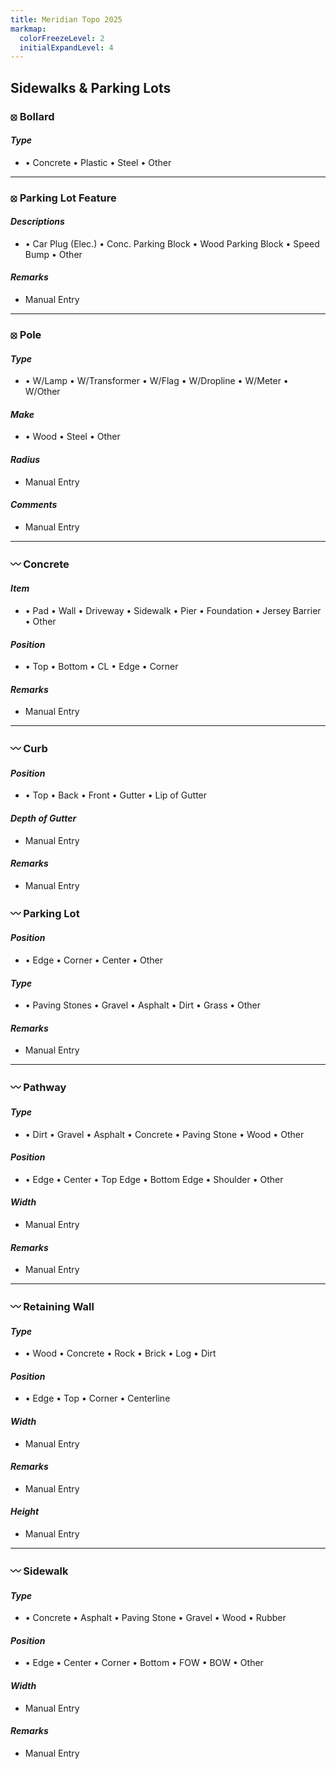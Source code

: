 ```yaml
---
title: Meridian Topo 2025
markmap:
  colorFreezeLevel: 2
  initialExpandLevel: 4
---
```


## <b>Sidewalks & Parking Lots</b>

### <b>⦻ Bollard</b>

#### <i>Type</i>
* &#8226; Concrete
    &#8226; Plastic
    &#8226; Steel
    &#8226; Other
---
### <b>⦻ Parking Lot Feature</b>

#### <i>Descriptions</i>
* &#8226; Car Plug (Elec.)
    &#8226; Conc. Parking Block
    &#8226; Wood Parking Block
    &#8226; Speed Bump
    &#8226; Other

#### <i>Remarks</i>
* Manual Entry
---
### <b>⦻ Pole</b>

#### <i>Type</i>
* 
    &#8226; W/Lamp
    &#8226; W/Transformer
    &#8226; W/Flag
    &#8226; W/Dropline
    &#8226; W/Meter
    &#8226; W/Other

#### <i>Make</i>
* 
    &#8226; Wood
    &#8226; Steel
    &#8226; Other

#### <i>Radius</i>
* Manual Entry

#### <i>Comments</i>
* Manual Entry
---
### <b>〰 Concrete</b>

#### <i>Item</i>
* 
    &#8226; Pad
    &#8226; Wall
    &#8226; Driveway
    &#8226; Sidewalk
    &#8226; Pier
    &#8226; Foundation
    &#8226; Jersey Barrier
    &#8226; Other

#### <i>Position</i>
* 
    &#8226; Top
    &#8226; Bottom
    &#8226; CL
    &#8226; Edge
    &#8226; Corner

#### <i>Remarks</i>
* Manual Entry
---
### <b>〰 Curb</b>

#### <i>Position</i>
* 
    &#8226; Top
    &#8226; Back
    &#8226; Front
    &#8226; Gutter
    &#8226; Lip of Gutter

#### <i>Depth of Gutter</i>
* Manual Entry

#### <i>Remarks</i>
* Manual Entry

### <b>〰 Parking Lot</b>

#### <i>Position</i>
* 
    &#8226; Edge
    &#8226; Corner
    &#8226; Center
    &#8226; Other

#### <i>Type</i>
* 
    &#8226; Paving Stones
    &#8226; Gravel
    &#8226; Asphalt
    &#8226; Dirt
    &#8226; Grass
    &#8226; Other

#### <i>Remarks</i>
* Manual Entry
---
### <b>〰 Pathway</b>

#### <i>Type</i>
* 
    &#8226; Dirt
    &#8226; Gravel
    &#8226; Asphalt
    &#8226; Concrete
    &#8226; Paving Stone
    &#8226; Wood
    &#8226; Other

#### <i>Position</i>
* 
    &#8226; Edge
    &#8226; Center
    &#8226; Top Edge
    &#8226; Bottom Edge
    &#8226; Shoulder
    &#8226; Other

#### <i>Width</i>
* Manual Entry

#### <i>Remarks</i>
* Manual Entry
---
### <b>〰 Retaining Wall</b>

#### <i>Type</i>
* 
    &#8226; Wood
    &#8226; Concrete
    &#8226; Rock
    &#8226; Brick
    &#8226; Log
    &#8226; Dirt

#### <i>Position</i>
* 
    &#8226; Edge
    &#8226; Top
    &#8226; Corner
    &#8226; Centerline

#### <i>Width</i>
* Manual Entry

#### <i>Remarks</i>
* Manual Entry

#### <i>Height</i>
* Manual Entry
 ---
### <b>〰 Sidewalk</b>

#### <i>Type</i>
* 
    &#8226; Concrete
    &#8226; Asphalt
    &#8226; Paving Stone
    &#8226; Gravel
    &#8226; Wood
    &#8226; Rubber

#### <i>Position</i>
* 
    &#8226; Edge
    &#8226; Center
    &#8226; Corner
    &#8226; Bottom
    &#8226; FOW
    &#8226; BOW
    &#8226; Other

#### <i>Width</i>
* Manual Entry

#### <i>Remarks</i>
* Manual Entry
